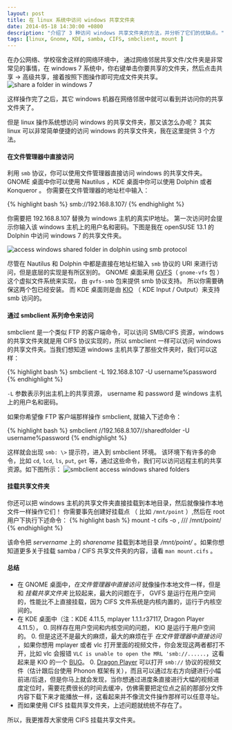 ```yaml
---
layout: post
title: 在 linux 系统中访问 windows 共享文件夹
date: 2014-05-18 14:30:00 +0800
description: "介绍了 3 种访问 windows 共享文件夹的方法，并分析了它们的优缺点。"
tags: [linux, Gnome, KDE, samba, CIFS, smbclient, mount ]
---
```



在办公网络、学校宿舍这样的网络环境中， 通过网络邻居共享文件/文件夹是非常常见的事情，在 windows 7 系统中，你右键单击你要共享的文件夹，然后点击共享 -> 高级共享，接着按照下图操作即可完成文件夹共享。
![share a folder in windows 7](http://suselinks-us.qiniudn.com/how-to-share-a-folder-in-windows-7.png)

这样操作完了之后，其它 windows 机器在网络邻居中就可以看到并访问你的共享文件夹了。

但是 linux 操作系统想访问 windows 的共享文件夹，那又该怎么办呢？ 其实 linux 可以非常简单便捷的访问 windows 的共享文件夹，我在这里提供 3 个方法。

#### 在文件管理器中直接访问

利用 `smb` 协议，你可以使用文件管理器直接访问 windows 的共享文件夹。GNOME 桌面中你可以使用 Nautilus ，KDE 桌面中你可以使用 Dolphin 或者 Konqueror 。 你需要在文件管理器的地址栏中输入：

{% highlight bash %}
smb://192.168.8.107/
{% endhighlight %}

你需要把 192.168.8.107 替换为 windows 主机的真实IP地址。 第一次访问时会提示你输入该 windows 主机上的用户名和密码。下图是我在 openSUSE 13.1 的 Dolphin 中访问 windows 7 的共享文件夹。


![access windows shared folder in dolphin using smb protocol](http://suselinks-us.qiniudn.com/access-windows-shared-folder-in-dolphin-using-smb-protocol.png)


尽管在 Nautilus 和 Dolphin 中都是直接在地址栏输入 `smb` 协议的 URI 来进行访问，但是底层的实现是有所区别的。 GNOME 桌面采用 [GVFS](http://en.wikipedia.org/wiki/GVFS)（ `gnome-vfs` 包 ） 这个虚拟文件系统来实现， 由 `gvfs-smb` 包来提供 smb 协议支持。 所以你需要确保这两个包已经安装。 而 KDE 桌面则是由 [KIO](http://en.wikipedia.org/wiki/KIO) （ KDE Input / Output）来支持 smb 访问的。


#### 通过 smbclient 系列命令来访问

smbclient 是一个类似 FTP 的客户端命令，可以访问 SMB/CIFS 资源，windows 的共享文件夹就是用 CIFS 协议实现的，所以 smbclient 一样可以访问 windows 的共享文件夹。当我们想知道 windows 主机共享了那些文件夹时，我们可以这样：

{% highlight bash %}
smbclient -L 192.168.8.107 -U username%password
{% endhighlight %}

`-L` 参数表示列出主机上的共享资源， username 和 password 是 windows 主机上的用户名和密码。

如果你希望像 FTP 客户端那样操作 smbclient, 就输入下述命令：

{% highlight bash %}
smbclient //192.168.8.107//sharedfolder -U username%password
{% endhighlight %}

这样就会出现 `smb: \>` 提示符，进入到 smbclient 环境。 该环境下有许多的命令，比如 `cd`, `lcd`, `ls`, `put`, `get` 等，通过这些命令，我们可以访问远程主机的共享资源。如下图所示：
![smbclient access windows shared folders](http://suselinks-us.qiniudn.com/smbclient-access-windows-shared-folders.png)

#### 挂载共享文件夹

你还可以把 windows 主机的共享文件夹直接挂载到本地目录，然后就像操作本地文件一样操作它们！ 你需要事先创建好挂载点 （ 比如 `/mnt/point` ）,然后在 root 用户下执行下述命令：
{% highlight bash %}
mount -t cifs -o <username>,<password> //<servername>/<sharename> /mnt/point/
{% endhighlight %}

该命令把 *servername* 上的 *sharename* 挂载到本地目录 */mnt/point/* 。如果你想知道更多关于挂载 samba / CIFS 共享文件夹的内容，请看 `man mount.cifs` 。

#### 总结

- 在 GNOME 桌面中，*在文件管理器中直接访问* 就像操作本地文件一样，但是和 *挂载共享文件夹* 比较起来，最大的问题在于， GVFS 是运行在用户空间的，性能比不上直接挂载，因为 CIFS 文件系统是内核内置的，运行于内核空间的。
- 在 KDE 桌面中（注：KDE 4.11.5, mplayer 1.1.1.r37117, Dragon Player 4.11.5），
  0. 同样存在用户空间和内核空间的问题， KIO 是运行于用户空间的。
  0. 但是这还不是最大的麻烦，最大的麻烦在于 *在文件管理器中直接访问* ，如果你想用 mplayer 或者 vlc 打开里面的视频文件，你会发现这两者都打不开，比如 vlc 会报错 `VLC is unable to open the MRL 'smb://......`，这看起来是 KIO 的一个 [BUG](https://bugs.kde.org/show_bug.cgi?id=253547)。
  0. [Dragon Player](http://www.kde.org/applications/multimedia/dragonplayer/) 可以打开 `smb://` 协议的视频文件（估计跟后台使用 Phonon 框架有关），而且可以通过左右方向键进行小幅前进/后退，但是你马上就会发现，当你想通过进度条直接进行大幅的视频进度定位时，需要花费很长的时间去缓冲，仿佛需要把定位点之前的那部分文件内容下载下来才能播放一样，这看起来并不像流文件操作那样可以任意寻址。
- 而如果使用 CIFS 挂载共享文件夹，上述问题就统统不存在了。

所以，我更推荐大家使用 CIFS 挂载共享文件夹。
